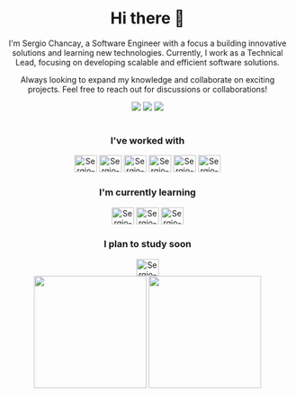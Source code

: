 <h1 align="center"> Hi there 👋 </h1> 

<p align="center"> I'm Sergio Chancay, a Software Engineer with a focus a building innovative solutions and learning new technologies. Currently, I work as a Technical Lead, focusing on developing scalable and efficient software solutions. </p>

<p align="center"> Always looking to expand my knowledge and collaborate on exciting projects. Feel free to reach out for discussions or collaborations!</p>

<div align="center">
  <a href="https://github.com/sercheo87"><img src="https://img.shields.io/badge/GitHub-%23333?style=for-the-badge&logo=github&logoColor=white" /></a>
  <a href="https://www.linkedin.com/in/sergio-chancay/"><img src="https://img.shields.io/badge/LinkedIn-%23333?style=for-the-badge&logo=linkedin&logoColor=white" /></a>
  <a href="mailto:sergio.chancay@example.com"><img src="https://img.shields.io/badge/-Email-%23333?style=for-the-badge&logo=gmail&logoColor=white" /></a>
</div>

<div align="center">
  <div style="display: inline_block"><br>
    <h3>I've worked with</h3>
    <img alt="Sergio-Java" height="30" width="40" src="https://cdn.jsdelivr.net/gh/devicons/devicon/icons/java/java-original.svg" />
    <img alt="Sergio-Spring" height="30" width="40" src="https://cdn.jsdelivr.net/gh/devicons/devicon/icons/spring/spring-original.svg" />
    <img alt="Sergio-JavaScript" height="30" width="40" src="https://cdn.jsdelivr.net/gh/devicons/devicon/icons/javascript/javascript-original.svg" />
    <img alt="Sergio-React" height="30" width="40" src="https://cdn.jsdelivr.net/gh/devicons/devicon/icons/react/react-original.svg" />
    <img alt="Sergio-Docker" height="30" width="40" src="https://cdn.jsdelivr.net/gh/devicons/devicon/icons/docker/docker-original.svg" />
    <img alt="Sergio-Kubernetes" height="30" width="40" src="https://cdn.jsdelivr.net/gh/devicons/devicon/icons/kubernetes/kubernetes-plain.svg" />
  </div>

  <h3>I'm currently learning</h3>  
    <img alt="Sergio-Golang" height="30" width="40" src="https://cdn.jsdelivr.net/gh/devicons/devicon/icons/go/go-original.svg" />
    <img alt="Sergio-Rust" height="30" width="40" src="https://cdn.jsdelivr.net/gh/devicons/devicon/icons/rust/rust-original.svg" />
    <img alt="Sergio-AWS" height="30" width="40" src="https://cdn.jsdelivr.net/gh/devicons/devicon/icons/amazonwebservices/amazonwebservices-original-wordmark.svg" />
 <h3>I plan to study soon</h3>  
    <img alt="Sergio-AWS" height="30" width="40" src="https://cdn.jsdelivr.net/gh/devicons/devicon/icons/amazonwebservices/amazonwebservices-original-wordmark.svg" />
</div>

<div align="center" style="display: inline_block">
  <img height="200em" src="https://github-readme-stats.vercel.app/api?username=sercheo87&show_icons=true&theme=radical">
  <img height="200em" src="https://github-readme-stats.vercel.app/api/top-langs/?username=sercheo87&layout=compact&theme=radical">
</div>
